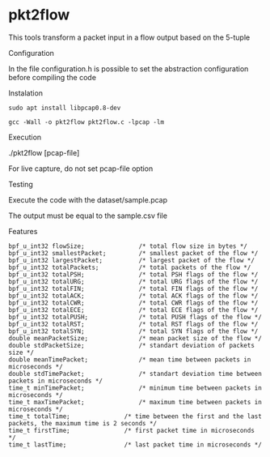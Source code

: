 # pkt2flow
This tools transform a packet input in a flow output based on the 5-tuple

Configuration

In the file configuration.h is possible to set the abstraction configuration before compiling the code


Instalation

	sudo apt install libpcap0.8-dev

	gcc -Wall -o pkt2flow pkt2flow.c -lpcap -lm

Execution

./pkt2flow [pcap-file]

For live capture, do not set pcap-file option

Testing

Execute the code with the dataset/sample.pcap 

The output must be equal to the sample.csv file


Features


	bpf_u_int32 flowSize;				/* total flow size in bytes */
	bpf_u_int32 smallestPacket;			/* smallest packet of the flow */
	bpf_u_int32 largestPacket;			/* largest packet of the flow */
	bpf_u_int32 totalPackets;			/* total packets of the flow */
	bpf_u_int32 totalPSH;				/* total PSH flags of the flow */
	bpf_u_int32 totalURG;				/* total URG flags of the flow */	
	bpf_u_int32 totalFIN;				/* total FIN flags of the flow */	
	bpf_u_int32 totalACK;				/* total ACK flags of the flow */	
	bpf_u_int32 totalCWR;				/* total CWR flags of the flow */	
	bpf_u_int32 totalECE;				/* total ECE flags of the flow */	
	bpf_u_int32 totalPUSH;				/* total PUSH flags of the flow */	
	bpf_u_int32 totalRST;				/* total RST flags of the flow */	
	bpf_u_int32 totalSYN;				/* total SYN flags of the flow */	
	double meanPacketSize;				/* mean packet size of the flow */
	double stdPacketSize;				/* standart deviation of packets size */
	double meanTimePacket;				/* mean time between packets in microseconds */
	double stdTimePacket;				/* standart deviation time between packets in microseconds */
	time_t minTimePacket;				/* minimum time between packets in microseconds */
	time_t maxTimePacket;				/* maximum time between packets in microseconds */
	time_t totalTime;				/* time between the first and the last packets, the maximum time is 2 seconds */
	time_t firstTime;				/* first packet time in microseconds */
	time_t lastTime;				/* last packet time in microseconds */

